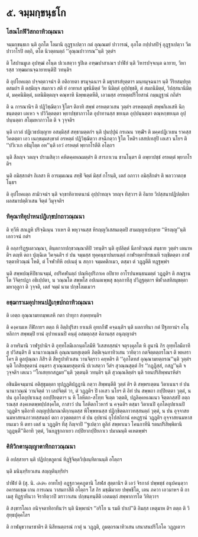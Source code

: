 <h1>๕. จมฺมกฺขนฺธโก</h1>
<h3>โสณโกฬิวิสกถาทิวณฺณนา</h3>
<p> จมฺมกฺขนฺธเก   นฺติ อุภโต โลมานิ อุฎฺฐาเปตฺวา กตํ อุณฺณมยํ ปาวารณํ, อุภโต กปฺปาสปิจุํ อุฎฺฐาเปตฺวา วีตปาวาโรปิ อตฺถิ, ตโต นิวตฺตนตฺถํ ‘‘อุณฺณปาวารณ’’นฺติ วุตฺตํฯ</p>


<p>ติ โสปานมูเล อุปฑฺฒํ อโนฺต ปเวเสตฺวา ฐปิเต อฑฺฒปาสาเณฯ ปาฬิยํ นฺติ วิหารปจฺจเนฺต ฉายาย, วิหารสฺส วฑฺฒมานจฺฉายายนฺติปิ วทนฺติฯ</p>


<p> ติ อุปโยคเตฺถ ปจฺจตฺตวจนํฯ ติ อติอายตา ขรมุจฺฉนาฯ ติ มธุรสรสํยุตฺตาฯ  มนฺทมุจฺฉนาฯ นฺติ วีริยสมฺปยุตฺตสมถํฯ ติ ตสฺมิญฺจ สมภาเว สติ ยํ อาทาเส มุขนิมิตฺตํ วิย นิมิตฺตํ อุปฺปชฺชติ, ตํ สมถนิมิตฺตํ, วิปสฺสนานิมิตฺตํ, มคฺคนิมิตฺตํ, ผลนิมิตฺตญฺจ คณฺหาหิ นิพฺพเตฺตหีติ, เอวมสฺส อรหตฺตปริโยสานํ กมฺมฎฺฐานํ กถิตํฯ</p>


<p> ติ ฉ การณานิฯ ติ ปฎิวิชฺฌิตฺวา ฐิโตฯ ติอาทิ สพฺพํ อรหตฺตวเสน วุตฺตํฯ อรหตฺตญฺหิ สพฺพกิเลเสหิ นิกฺขนฺตตฺตา  เตเหว จ ปวิวิตฺตตฺตา  พฺยาปชฺชาภาวโต  อุปาทานสฺส ขยเนฺต อุปฺปนฺนตฺตา  ตณฺหกฺขยเนฺต อุปฺปนฺนตฺตา  สโมฺมหาภาวโต ติ จ วุจฺจติฯ</p>


<p>นฺติ เกวลํ ปฎิเวธปญฺญาย อสมฺมิสฺสํ สทฺธามตฺตกํฯ นฺติ ปุนปฺปุนํ  กรเณน วฑฺฒิํฯ ติ มคฺคปฎิเวเธน ราคสฺส วิคตตฺตา เอว เนกฺขมฺมสงฺขาตํ อรหตฺตํ ปฎิวิชฺฌิตฺวา สจฺฉิกตฺวา ฐิโต โหติฯ เสสปเทสุปิ เอเสว นโยฯ ติ ‘‘ปวิเวเก อธิมุโตฺต อห’’นฺติ เอวํ อรหตฺตํ พฺยากโรตีติ อโตฺถฯ</p>


<p>นฺติ สีลญฺจ วตญฺจ ปรามสิตฺวา คหิตคฺคหณมตฺตํฯ ติ สารภาเวน ชานโนฺตฯ ติ อพฺยาปชฺชํ อรหตฺตํ พฺยากโรติฯ</p>


<p>นฺติ  อมิสฺสกตํฯ กิเลสา หิ อารมฺมเณน สทฺธิํ จิตฺตํ มิสฺสํ กโรนฺติ, เตสํ อภาวา อมิสฺสีกตํฯ ติ พลววาตกฺขโนฺธฯ</p>


<p>ติ อุปโยคเตฺถ สามิวจนํฯ นฺติ จกฺขาทิอายตนานํ อุปฺปาทญฺจ วยญฺจ ทิสฺวาฯ ติ อิมาย วิปสฺสนาปฎิปตฺติยา ผลสมาปตฺติวเสน จิตฺตํ วิมุจฺจติฯ</p>

</p>


<h3>ทิคุณาทิอุปาหนปฎิเกฺขปกถาวณฺณนา</h3>
<p> ติ ทฺวีหิ สกเฎหิ ปริจฺฉิเนฺน วาเหฯ ติ พหุวจนสฺส หิรญฺญวิเสสนเตฺตปิ สามญฺญาเปกฺขาย ‘‘หิรญฺญ’’นฺติ เอกวจนํ กตํฯ</p>


<p> ติ อลฺลาริฎฺฐผลวณฺณา, ตินฺตกากปกฺขวณฺณาติปิ วทนฺติฯ นฺติ อุปลิตฺตํ นีลาทิวณฺณํ สนฺธาย วุตฺตํฯ เตนาห ติฯ ตญฺหิ ตถา ปุญฺฉิเต วิคจฺฉติฯ ยํ ปน จมฺมสฺส ทุคฺคนฺธาปนยนตฺถํ กาฬรตฺตาทิรชเนหิ รญฺชิตตฺตา กาฬรตฺตาทิวณฺณํ โหติ, ตํ โจฬาทีหิ อปเนตุํ น สกฺกา จมฺมคติกเมว, ตสฺมา ตํ วฎฺฎตีติ ทฎฺฐพฺพํฯ</p>


<p>นฺติ สพฺพปณฺหิปิธานจมฺมํ, อปริคฬนตฺถํ ปณฺหิอุปริภาเค อปิธาย อาโรปนพนฺธนมตฺตํ วฎฺฎติฯ ติ สณฺฐานโต วิจิตฺรปฎา อธิเปฺปตา, น วณฺณโต สพฺพโส อปเนตเพฺพสุ  ขลฺลกาทีสุ ปวิฎฺฐตฺตาฯ พิฬาลสทิสมุขตฺตา มหาอุลูกา ติ วุจฺจติ, เตสํ จมฺมํ นาม ปกฺขโลมเมวฯ</p>

</p>


<h3>อชฺฌาราเมอุปาหนปฎิเกฺขปกถาทิวณฺณนา</h3>
<p>   ติ เอตฺถ อุณฺณามยกมฺพเลหิ กตา ปาทุกา สงฺคยฺหนฺติฯ</p>


<p> ติ คงฺคามเห กีฬิกายฯ ตตฺถ หิ อิตฺถิปุริสา ยาเนหิ อุทกกีฬํ คจฺฉนฺติฯ นฺติ ผลกาทินา กตํ ปีฐกยานํฯ  อโนฺทลิกาฯ สพฺพมฺปิ ยานํ อุปาหเนนปิ คนฺตุํ อสมตฺถสฺส คิลานสฺส อนุญฺญาตํฯ</p>


<p> ติ อาหริมานิ วาฬรูปานิฯ ติ อุทฺทโลมีเอกนฺตโลมีหิ วิเสสทสฺสนํฯ จตุรงฺคุลโต หิ อูนานิ กิร อุทฺทโลมีอาทีสุ ปวิสนฺติฯ ติ นานาวเณฺณหิ อุณฺณามยสุเตฺตหิ ภิตฺติเจฺฉทาทิวเสน วายิตฺวา กตจิตฺตตฺถรโณฯ ติ พหลราโคฯ ติ ตูลปุณฺณา ภิสิฯ ติ สีหรูปาทิวเสน วานจิตฺราว คยฺหติฯ ติ ‘‘อุภโตทสํ อุณฺณามยตฺถรณ’’นฺติ  วุตฺตํฯ นฺติ โกสิยสุตฺตานํ อนฺตรา สุวณฺณมยสุตฺตานิ ปเวเสตฺวา วีตํฯ สุวณฺณสุตฺตํ กิร ‘‘กฎฺฎิสฺสํ, กสฎ’’นฺติ จ วุจฺจติฯ เตเนว ‘‘โกเสยฺยกสฎมย’’นฺติ  วุตฺตนฺติ วทนฺติฯ นฺติ สุวณฺณลิตฺตํฯ นฺติ รตนปริสิพฺพนรหิตํฯ</p>


<p>อชินมิคจมฺมานํ อติสุขุมตฺตา ทุปฎฺฎติปฎฺฎานิ กตฺวา สิพฺพนฺตีติ วุตฺตํ ติฯ ติ สพฺพรเตฺตน วิตาเนนฯ ยํ ปน นานาวณฺณํ วานจิตฺตํ วา เลปจิตฺตํ วา, ตํ วฎฺฎติฯ ปิ เอเสว นโยฯ ติ อิทํ ปน สพฺพถา กปฺปิยตฺตา วุตฺตํ, น ปน อุภโตอุปธาเนสุ อกปฺปิยตฺตาฯ น หิ โลหิตก-สโทฺท จิเตฺต วตฺตติ, ปฎลิคฺคหเณเนว จิตฺตกสฺสปิ อตฺถรณสฺส สงฺคเหตพฺพปฺปสงฺคโต, กาสาวํ ปน โลหิตกโวหารํ น คจฺฉติฯ ตสฺมา วิตาเนปิ อุภโตอุปธาเนปิ วฎฺฎติฯ นฺติอาทิ อญฺญปฺปมาณาติกฺกนฺตสฺส พิโพฺพหนสฺส ปฎิกฺขิตฺตภาวทสฺสนตฺถํ วุตฺตํ, น ปน  อุจฺจาสยนมหาสยนภาวทสฺสนตฺถํ ตถา อวุตฺตตฺตาฯ ตํ ปน อุปธานํ อุโปสถิกานํ  คหฎฺฐานํ วฎฺฎติฯ อุจฺจาสยนมหาสยนเมว หิ ตทา เตสํ น วฎฺฎติฯ ทีสุ กิญฺจาปิ ‘‘ฐเปตฺวา ตูลิกํ สพฺพาเนว โคนกาทีนิ รตนปริสิพฺพิตานิ วฎฺฎนฺตี’’ติอาทิ วุตฺตํ, วินยฎฺฐกถาเยว กปฺปิยากปฺปิยภาเว ปมาณนฺติ คเหตพฺพํฯ</p>

</p>


<h3>คิหิวิกตานุญฺญาตาทิกถาวณฺณนา</h3>
<p> ติ อปสฺสายฯ นฺติ ปฎิปกฺขภูตานํ ทิฎฺฐิจิตฺตวิปฺผนฺทิตานนฺติ อโตฺถฯ</p>


<p> นฺติ มนินฺทฺริยวเสน สญฺญตินฺทฺริยํฯ</p>


<p> ปาฬิยํ ติ  (สุ. นิ. ๗๗๒ อาทโย) อฎฺฐกวคฺคภูตานิ โสฬส สุตฺตานิฯ ติ เอวํ จิรกาลํ ปพฺพชฺชํ อนุปคนฺตฺวา อคารมเชฺฌ เกน การเณน วาสมกาสีติ อโตฺถฯ โส กิร มชฺฌิมวเย ปพฺพชิโต, เตน ภควา เอวมาหฯ ติ กาเมสุ ทิฎฺฐาทีนวา จิรายิตฺวาปิ ฆราวาเสน ปกฺขนฺทนฺตีติ เอตมตฺถํ สพฺพาการโต วิทิตฺวาฯ</p>


<p>ติ สงฺขารโลเก อนิจฺจตาทิอาทีนวํฯ นฺติ นิพฺพานํฯ ‘‘อริโย น รมตี ปาเป’’ติ อิมสฺส เหตุมาห ติฯ ตตฺถ ติ วิสุทฺธปุคฺคโลฯ</p>


<p> ติ กาฬมุขวานรชาติฯ ติ นิสีทนตฺถรณํ กาตุํ น วฎฺฎติ, ภูมตฺถรณาทิวเสน เสนาสนปริโภโค วฎฺฎเตวฯ</p>

</p>

</p>





